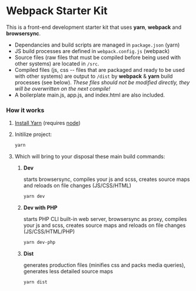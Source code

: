 # Webpack Starter Kit

This is a front-end development starter kit that uses **yarn**, **webpack** and **browsersync**.

* Dependancies and build scripts are managed in `package.json` (yarn)
* JS build processes are defined in `webpack.config.js` (webpack)
* Source files (raw files that must be compiled before being used with other systems) are located in `/src`.
* Compiled files (js, css -- files that are packaged and ready to be used with other systems) are output to `/dist` by **webpack** & **yarn** build processes (see below). *These files should not be modified directly, they will be overwritten on the next compile!*
* A boilerplate main.js, app.js, and index.html are also included.

### How it works

1. [Install Yarn](https://yarnpkg.com/en/docs/install) (requires [node](https://nodejs.org/en/download/))
2. Initilize project:

    ```bash
    yarn
    ```

3. Which will bring to your disposal these main build commands:

    1. **Dev**

        starts browsersync, compiles your js and scss, creates source maps and reloads on file changes (JS/CSS/HTML)

        ```bash
        yarn dev
        ```

    1. **Dev with PHP**

        starts PHP CLI built-in web server, browsersync as proxy, compiles your js and scss, creates source maps and reloads on file changes (JS/CSS/HTML/PHP)

        ```bash
        yarn dev-php
        ```

    2. **Dist**

        generates production files (minifies css and packs media queries), generates less detailed source maps

        ```bash
        yarn dist
        ```
